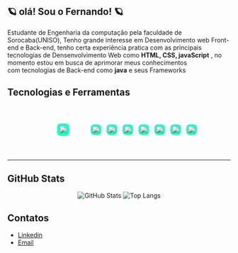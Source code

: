 ## 🪐 olá! Sou o Fernando! 🪐
Estudante de Engenharia da computação pela faculdade de Sorocaba(UNISO),
Tenho grande interesse em Desenvolvimento web Front-end e Back-end,
tenho certa experiência pratica com as principais tecnologias de 
Densenvolvimento Web como **HTML, CSS, javaScript** ,
no momento estou em busca de aprimorar meus conhecimentos  
com tecnologias de Back-end como **java** e seus Frameworks 

## Tecnologias e Ferramentas

<div align="center">
  <span style="background:#23fcca; padding:6px; border-radius:8px; display:inline-block; margin:40px; ">
    <img src="https://img.shields.io/badge/HTML5-001c16?style=for-the-badge&logo=html5&logoColor=%23E34F26" />
  </span>
  <span style="background:#23fcca; padding:4px; border-radius:8px; display:inline-block; margin:4px;">
    <img src="https://img.shields.io/badge/CSS3-001c16?style=for-the-badge&logo=css3&logoColor=%231572B6" />
  </span>
  <span style="background:#23fcca; padding:4px; border-radius:8px; display:inline-block; margin:4px;">
    <img src="https://img.shields.io/badge/JavaScript-001c16?style=for-the-badge&logo=javascript&logoColor=%23F7DF1E" />
  </span>
  <span style="background:#23fcca; padding:4px; border-radius:8px; display:inline-block; margin:4px;">
    <img src="https://img.shields.io/badge/Java-001c16?style=for-the-badge&logo=java&logoColor=%23f89820" />
  </span>
  <span style="background:#23fcca; padding:4px; border-radius:8px; display:inline-block; margin:4px;">
    <img src="https://img.shields.io/badge/SpringBoot-001c16?style=for-the-badge&logo=springboot&logoColor=%236DB33F" />
  </span>
  <span style="background:#23fcca; padding:4px; border-radius:8px; display:inline-block; margin:4px;">
    <img src="https://img.shields.io/badge/MySQL-001c16?style=for-the-badge&logo=mysql&logoColor=%234479A1" />
  </span>
  <span style="background:#23fcca; padding:4px; border-radius:8px; display:inline-block; margin:4px;">
    <img src="https://img.shields.io/badge/MongoDB-001c16?style=for-the-badge&logo=mongodb&logoColor=%2347A248" />
  </span>
  <span style="background:#23fcca; padding:4px; border-radius:8px; display:inline-block; margin:4px;">
    <img src="https://img.shields.io/badge/Node.js-001c16?style=for-the-badge&logo=nodedotjs&logoColor=%23339933" />
  </span>
</div>


---

## GitHub Stats
<div align="center">
  <img 
    src="https://github-readme-stats.vercel.app/api?username=Fernando204&show_icons=true&title_color=%2323fcca&text_color=FFFFFF&icon_color=%2323fcca&bg_color=001c16&border_color=%2323fcca" 
    alt="GitHub Stats"
  />
  <img 
    src="https://github-readme-stats.vercel.app/api/top-langs/?username=Fernando204&layout=compact&title_color=%2323fcca&text_color=FFFFFF&bg_color=001c16&border_color=%2323fcca" 
    alt="Top Langs"
  />
</div>

## Contatos

 - [Linkedin](https://www.linkedin.com/in/fernado-amorim/)
 - [Email](fernadotb2@gmail.com)
<!--
**Fernando204/Fernando204** is a ✨ _special_ ✨ repository because its `README.md` (this file) appears on your GitHub profile.

Here are some ideas to get you started:

- 🔭 I’m currently working on ...
- 🌱 I’m currently learning ...
- 👯 I’m looking to collaborate on ...
- 🤔 I’m looking for help with ...
- 💬 Ask me about ...
- 📫 How to reach me: ...
- 😄 Pronouns: ...
- ⚡ Fun fact: ...
-->
